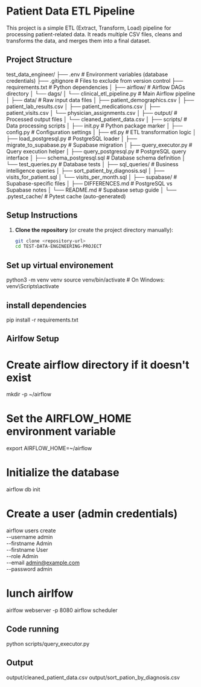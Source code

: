 # Patient Data ETL Pipeline

This project is a simple ETL (Extract, Transform, Load) pipeline for processing patient-related data. It reads multiple CSV files, cleans and transforms the data, and merges them into a final dataset.

## Project Structure

test_data_engineer/
   ├── .env # Environment variables (database credentials)
   ├── .gitignore # Files to exclude from version control
   ├── requirements.txt # Python dependencies
   │
   ├── airflow/ # Airflow DAGs directory
   │ └── dags/
   │ └── clinical_etl_pipeline.py # Main Airflow pipeline
   │
   ├── data/ # Raw input data files
   │ ├── patient_demographics.csv
   │ ├── patient_lab_results.csv
   │ ├── patient_medications.csv
   │ ├── patient_visits.csv
   │ └── physician_assignments.csv
   │
   ├── output/ # Processed output files
   │ └── cleaned_patient_data.csv
   │
   ├── scripts/ # Data processing scripts
   │ ├── init.py # Python package marker
   │ ├── config.py # Configuration settings
   │ ├── etl.py # ETL transformation logic
   │ ├── load_postgresql.py # PostgreSQL loader
   │ ├── migrate_to_supabase.py # Supabase migration
   │ ├── query_executor.py # Query execution helper
   │ ├── query_postgresql.py # PostgreSQL query interface
   │ ├── schema_postgresql.sql # Database schema definition
   │ └── test_queries.py # Database tests
   │
   ├── sql_queries/ # Business intelligence queries
   │ ├── sort_patient_by_diagnosis.sql
   │ ├── visits_for_patient.sql
   │ └── visits_per_month.sql
   │
   ├── supabase/ # Supabase-specific files
   │ ├── DIFFERENCES.md # PostgreSQL vs Supabase notes
   │ └── README.md # Supabase setup guide
   │
   └── .pytest_cache/ # Pytest cache (auto-generated)

## Setup Instructions

1. **Clone the repository** (or create the project directory manually):
   ```sh
   git clone <repository-url>
   cd TEST-DATA-ENGINEERING-PROJECT


## Set up virtual environement

python3 -m venv venv
source venv/bin/activate  # On Windows: venv\Scripts\activate


## install dependencies

pip install -r requirements.txt

## Airlfow Setup

# Create airflow directory if it doesn't exist
mkdir -p ~/airflow

# Set the AIRFLOW_HOME environment variable
export AIRFLOW_HOME=~/airflow

# Initialize the database
airflow db init

# Create a user (admin credentials)
airflow users create \
    --username admin \
    --firstname Admin \
    --firstname User \
    --role Admin \
    --email admin@example.com \
    --password admin

# lunch airlfow
airlfow webserver -p 8080
airflow scheduler 


## Code running

python scripts/query_executor.py


## Output

output/cleaned_patient_data.csv
output/sort_pation_by_diagnosis.csv